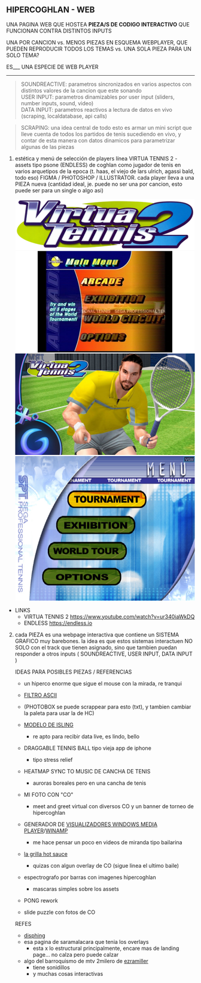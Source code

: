 ## HIPERCOGHLAN - WEB


UNA PAGINA WEB QUE HOSTEA **PIEZA/S DE CODIGO INTERACTIVO** QUE FUNCIONAN CONTRA DISTINTOS INPUTS  

UNA POR CANCION 
vs. 
MENOS PIEZAS EN ESQUEMA WEBPLAYER, QUE PUEDEN REPRODUCIR TODOS LOS TEMAS 
vs.
UNA SOLA PIEZA PARA UN SOLO TEMA?

ES___ UNA ESPECIE DE WEB PLAYER  

--- 

> SOUNDREACTIVE: parametros sincronizados en varios aspectos con distintos valores de la cancion que este sonando  
USER INPUT: parametros dinamizables por user input (sliders, number inputs, sound, video)  
DATA INPUT: parametros reactivos a lectura de datos en vivo (scraping, localdatabase, api calls)  

> SCRAPING: una idea central de todo esto es armar un mini script que lleve cuenta de todos los partidos de tenis sucediendo en vivo, y contar de esta manera con datos dinamicos para parametrizar algunas de las piezas

1.  estética y menú de selección de players línea VIRTUA TENNIS 2 - assets tipo psone (ENDLESS) de coghlan como jugador de tenis en varios arquetipos de la epoca (t. haas, el viejo de lars ulrich, agassi bald, todo eso) FIGMA / PHOTOSHOP / ILLUSTRATOR. cada player lleva a una PIEZA nueva (cantidad ideal, je. puede no ser una por cancion, esto puede ser para un single o algo asi)  

	![MENU](../img/logo-virtua-tennis-2.png)
	![MENU](../img/menu-virtua-tennis-2.jpg)
	![MENU](../img/rafter.jpg)
	![MENU](../img/menu2.jpg)
- LINKS
	- VIRTUA TENNIS 2 https://www.youtube.com/watch?v=ur340iaWkDQ 
	- ENDLESS <https://endless.io>
	

2.	cada PIEZA es una webpage interactiva que contiene un SISTEMA GRAFICO muy barebones. la idea es que estos sistemas interactuen NO SOLO con el track que tienen asignado, sino que tambien puedan responder a otros inputs ( SOUNDREACTIVE,  USER INPUT, DATA INPUT )
	
	IDEAS PARA POSIBLES PIEZAS / REFERENCIAS
	 - un hiperco enorme que sigue el mouse con la mirada, re tranqui
     - [FILTRO ASCII](https://editor.p5js.org/gingko/sketches/1uiyuOg2U) 
	 - (PHOTOBOX se puede scrappear para esto (txt), y tambien cambiar la paleta para usar la de HC) 
	 - [MODELO DE ISLING](https://editor.p5js.org/Nostrada/sketches/VeeLQwLgX)
	 	- re apto para recibir data live, es lindo, bello
	 - DRAGGABLE TENNIS BALL tipo vieja app de iphone
	 	- tipo stress relief
	 - HEATMAP SYNC TO MUSIC DE CANCHA DE TENIS
	 	- auroras boreales pero en una cancha de tenis
	 - MI FOTO CON "CO" 
	 	- meet and greet virtual con diversos CO y un banner de torneo de hipercoghlan
	 - GENERADOR DE [VISUALIZADORES WINDOWS MEDIA PLAYER](https://www.youtube.com/watch?v=H0d6tSqyN1Y)/[WINAMP](https://www.youtube.com/watch?v=9TbLJI7ja4s&t=5624s)
	 	- me hace pensar un poco en videos de miranda tipo bailarina
	 - [la grilla hot sauce](https://editor.p5js.org/gingko/sketches/idr-ysNcr) 
	 	- quizas con algun overlay de CO (sigue linea el ultimo baile) 
	 - espectrografo por barras con imagenes hipercoghlan
	 	- mascaras simples sobre los assets
	 - PONG rework

	 - slide puzzle con fotos de CO
	 
	 REFES  
	 - [disphing](https://disphing.com/href)
	 - esa pagina de saramalacara que tenia los overlays
	 	- esta x lo estructural principalmente, encare mas de landing page... no calza pero puede calzar
	 - algo del barroquismo de mtv 2milero de [ezramiller](https://ezramiller.biz/)  
	 	- tiene sonidillos
		- y muchas cosas interactivas


<br>


